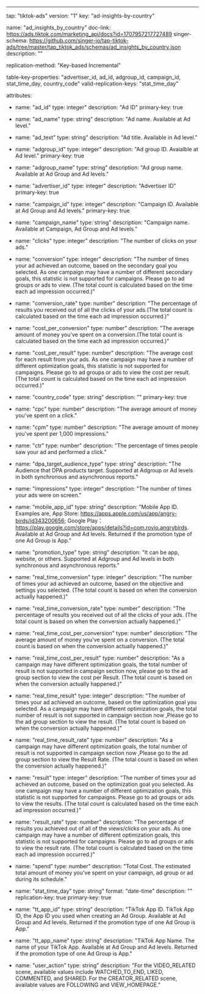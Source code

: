 ---
tap: "tiktok-ads"
version: "1"
key: "ad-insights-by-country"

name: "ad_insights_by_country"
doc-link: https://ads.tiktok.com/marketing_api/docs?id=1707957217727489
singer-schema: https://github.com/singer-io/tap-tiktok-ads/tree/master/tap_tiktok_ads/schemas/ad_insights_by_country.json
description: ""

replication-method: "Key-based Incremental"

table-key-properties: "advertiser_id, ad_id, adgroup_id, campaign_id, stat_time_day, country_code"
valid-replication-keys: "stat_time_day"

attributes:
  - name: "ad_id"
    type: integer"
    description: "Ad ID"
	  primary-key: true

  - name: "ad_name"
    type: string"
    description: "Ad name. Available at Ad level."

  - name: "ad_text"
    type: string"
    description: "Ad title. Available in Ad level."

  - name: "adgroup_id"
    type: integer"
    description: "Ad group ID. Avaialble at Ad level."
	  primary-key: true

  - name: "adgroup_name"
    type: string"
    description: "Ad group name. Available at Ad Group and Ad levels."

  - name: "advertiser_id"
    type: integer"
    description: "Advertiser ID"
	  primary-key: true

  - name: "campaign_id"
    type: integer"
    description: "Campaign ID. Available at Ad Group and Ad levels."
	  primary-key: true

  - name: "campaign_name"
    type: string"
    description: "Campaign name. Available at Campaign, Ad Group and Ad levels."

  - name: "clicks"
    type: integer"
    description: "The number of clicks on your ads."

  - name: "conversion"
    type: integer"
    description: "The number of times your ad achieved an outcome, based on the secondary goal you selected. As one campaign may have a number of different secondary goals, this statistic is not supported for campaigns. Please go to ad groups or ads to view. (The total count is calculated based on the time each ad impression occurred.)"

  - name: "conversion_rate"
    type: number"
    description: "The percentage of results you received out of all the clicks of your ads.(The total count is calculated based on the time each ad impression occurred.)"

  - name: "cost_per_conversion"
    type: number"
    description: "The average amount of money you've spent on a conversion.(The total count is calculated based on the time each ad impression occurred.)"

  - name: "cost_per_result"
    type: number"
    description: "The average cost for each result from your ads. As one campaign may have a number of different optimization goals, this statistic is not supported for campaigns. Please go to ad groups or ads to view the cost per result. (The total count is calculated based on the time each ad impression occurred.)"

  - name: "country_code"
    type: string"
    description: ""
	  primary-key: true

  - name: "cpc"
    type: number"
    description: "The average amount of money you've spent on a click."

  - name: "cpm"
    type: number"
    description: "The average amount of money you've spent per 1,000 impressions."

  - name: "ctr"
    type: number"
    description: "The percentage of times people saw your ad and performed a click."

  - name: "dpa_target_audience_type"
    type: string"
    description: "The Audience that DPA products target. Supported at Adgroup or Ad levels in both synchronous and asynchronous reports."

  - name: "impressions"
    type: integer"
    description: "The number of times your ads were on screen."

  - name: "mobile_app_id"
    type: string"
    description: "Mobile App ID. Examples are, App Store: https://apps.apple.com/us/app/angry-birds/id343200656; Google Play：https://play.google.com/store/apps/details?id=com.rovio.angrybirds. Available at Ad Group and Ad levels. Returned if the promotion type of one Ad Group is App."

  - name: "promotion_type"
    type: string"
    description: "It can be app, website, or others. Supported at Adgroup and Ad levels in both synchronous and asynchronous reports."

  - name: "real_time_conversion"
    type: integer"
    description: "The number of times your ad achieved an outcome, based on the objective and settings you selected. (The total count is based on when the conversion actually happened.)"

  - name: "real_time_conversion_rate"
    type: number"
    description: "The percentage of results you received out of all the clicks of your ads. (The total count is based on when the conversion actually happened.)"

  - name: "real_time_cost_per_conversion"
    type: number"
    description: "The average amount of money you've spent on a conversion. (The total count is based on when the conversion actually happened.)"

  - name: "real_time_cost_per_result"
    type: number"
    description: "As a campaign may have different optimization goals, the total number of result is not supported in campaign section now, please go to the ad group section to view the cost per Result. (The total count is based on when the conversion actually happened.)"

  - name: "real_time_result"
    type: integer"
    description: "The number of times your ad achieved an outcome, based on the optimization goal you selected. As a campaign may have different optimization goals, the total number of result is not supported in campaign section now ,Please go to the ad group section to view the result. (The total count is based on when the conversion actually happened.)"

  - name: "real_time_result_rate"
    type: number"
    description: "As a campaign may have different optimization goals, the total number of result is not supported in campaign section now ,Please go to the ad group section to view the Result Rate. (The total count is based on when the conversion actually happened.)"

  - name: "result"
    type: integer"
    description: "The number of times your ad achieved an outcome, based on the optimization goal you selected. As one campaign may have a number of different optimization goals, this statistic is not supported for campaigns. Please go to ad groups or ads to view the results. (The total count is calculated based on the time each ad impression occurred.)"

  - name: "result_rate"
    type: number"
    description: "The percentage of results you achieved out of all of the views/clicks on your ads. As one campaign may have a number of different optimization goals, this statistic is not supported for campaigns. Please go to ad groups or ads to view the result rate. (The total count is calculated based on the time each ad impression occurred.)"

  - name: "spend"
    type: number"
    description: "Total Cost. The estimated total amount of money you've spent on your campaign, ad group or ad during its schedule."

  - name: "stat_time_day"
    type: string"
    format: "date-time"
    description: ""
	  replication-key: true
	  primary-key: true

  - name: "tt_app_id"
    type: string"
    description: "TikTok App ID. TikTok App ID, the App ID you used when creating an Ad Group. Available at Ad Group and Ad levels. Returned if the promotion type of one Ad Group is App."

  - name: "tt_app_name"
    type: string"
    description: "TikTok App Name. The name of your TikTok App. Available at Ad Group and Ad levels. Returned if the promotion type of one Ad Group is App."

  - name: "user_action"
    type: string"
    description: "For the VIDEO_RELATED scene, available values include WATCHED_TO_END, LIKED, COMMENTED, and SHARED. For the CREATOR_RELATED scene, available values are FOLLOWING and VIEW_HOMEPAGE."


